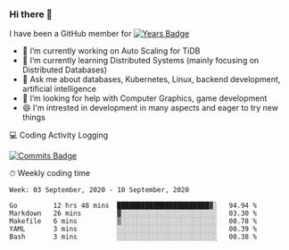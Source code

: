 ### Hi there 👋
I have been a GitHub member for [![Years Badge](https://badges.pufler.dev/years/howardlau1999)](https://badges.pufler.dev)

- 🔭 I’m currently working on Auto Scaling for TiDB
- 🌱 I’m currently learning Distributed Systems (mainly focusing on Distributed Databases)
- 💬 Ask me about databases, Kubernetes, Linux, backend development, artificial intelligence
- 🤔 I’m looking for help with Computer Graphics, game development
- 😄 I'm intrested in development in many aspects and eager to try new things

<!--
**howardlau1999/howardlau1999** is a ✨ _special_ ✨ repository because its `README.md` (this file) appears on your GitHub profile.

Here are some ideas to get you started:
- 👯 I’m looking to collaborate on ...
- 🤔 I’m looking for help with ...
- 📫 How to reach me: ...
- 😄 Pronouns: ...
- ⚡ Fun fact: ...
-->

💻 Coding Activity Logging

[![Commits Badge](https://badges.pufler.dev/commits/weekly/howardlau1999)](https://badges.pufler.dev)

⏱ Weekly coding time

<!--START_SECTION:waka-->
```text
Week: 03 September, 2020 - 10 September, 2020

Go         12 hrs 48 mins  ███████████████████████▓░   94.94 % 
Markdown   26 mins         ▓░░░░░░░░░░░░░░░░░░░░░░░░   03.30 % 
Makefile   6 mins          ▒░░░░░░░░░░░░░░░░░░░░░░░░   00.78 % 
YAML       3 mins          ░░░░░░░░░░░░░░░░░░░░░░░░░   00.39 % 
Bash       3 mins          ░░░░░░░░░░░░░░░░░░░░░░░░░   00.38 % 
```
<!--END_SECTION:waka-->
